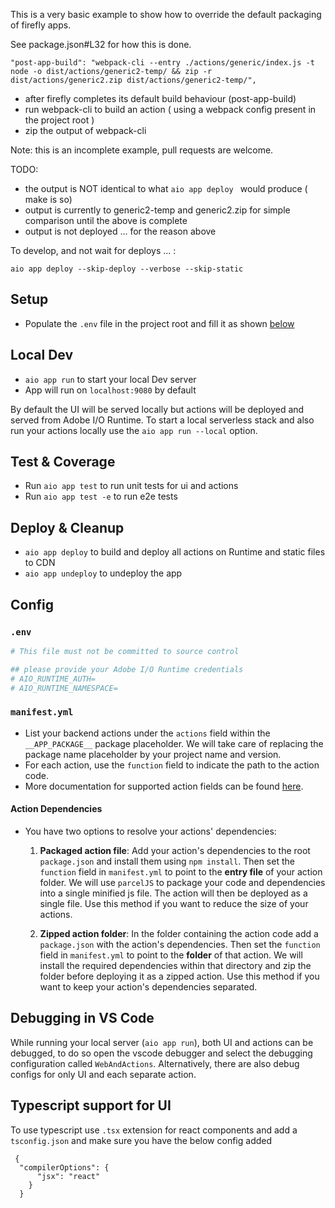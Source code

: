 
This is a very basic example to show how to override the default packaging of firefly apps.

See package.json#L32 for how this is done.
```
"post-app-build": "webpack-cli --entry ./actions/generic/index.js -t node -o dist/actions/generic2-temp/ && zip -r dist/actions/generic2.zip dist/actions/generic2-temp/",
```

- after firefly completes its default build behaviour (post-app-build)
- run webpack-cli to build an action ( using a webpack config present in the project root )
- zip the output of webpack-cli

Note: this is an incomplete example, pull requests are welcome.

TODO: 
- the output is NOT identical to what `aio app deploy ` would produce ( make is so)
- output is currently to generic2-temp and generic2.zip for simple comparison until the above is complete
- output is not deployed ... for the reason above

To develop, and not wait for deploys ... :
```
aio app deploy --skip-deploy --verbose --skip-static
```


## Setup

- Populate the `.env` file in the project root and fill it as shown [below](#env)

## Local Dev

- `aio app run` to start your local Dev server
- App will run on `localhost:9080` by default

By default the UI will be served locally but actions will be deployed and served from Adobe I/O Runtime. To start a
local serverless stack and also run your actions locally use the `aio app run --local` option.

## Test & Coverage

- Run `aio app test` to run unit tests for ui and actions
- Run `aio app test -e` to run e2e tests

## Deploy & Cleanup

- `aio app deploy` to build and deploy all actions on Runtime and static files to CDN
- `aio app undeploy` to undeploy the app

## Config

### `.env`

```bash
# This file must not be committed to source control

## please provide your Adobe I/O Runtime credentials
# AIO_RUNTIME_AUTH=
# AIO_RUNTIME_NAMESPACE=
```

### `manifest.yml`

- List your backend actions under the `actions` field within the `__APP_PACKAGE__`
package placeholder. We will take care of replacing the package name placeholder
by your project name and version.
- For each action, use the `function` field to indicate the path to the action
code.
- More documentation for supported action fields can be found
[here](https://github.com/apache/incubator-openwhisk-wskdeploy/blob/master/specification/html/spec_actions.md#actions).

#### Action Dependencies

- You have two options to resolve your actions' dependencies:

  1. **Packaged action file**: Add your action's dependencies to the root
   `package.json` and install them using `npm install`. Then set the `function`
   field in `manifest.yml` to point to the **entry file** of your action
   folder. We will use `parcelJS` to package your code and dependencies into a
   single minified js file. The action will then be deployed as a single file.
   Use this method if you want to reduce the size of your actions.

  2. **Zipped action folder**: In the folder containing the action code add a
     `package.json` with the action's dependencies. Then set the `function`
     field in `manifest.yml` to point to the **folder** of that action. We will
     install the required dependencies within that directory and zip the folder
     before deploying it as a zipped action. Use this method if you want to keep
     your action's dependencies separated.

## Debugging in VS Code

While running your local server (`aio app run`), both UI and actions can be debugged, to do so open the vscode debugger
and select the debugging configuration called `WebAndActions`.
Alternatively, there are also debug configs for only UI and each separate action.

## Typescript support for UI

To use typescript use `.tsx` extension for react components and add a `tsconfig.json` 
and make sure you have the below config added
```
 {
  "compilerOptions": {
      "jsx": "react"
    }
  } 
```
